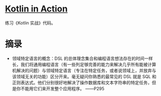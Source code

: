 # [Kotlin in Action](https://book.douban.com/subject/27093660/)

练习《Kotlin 实战》代码。

# 摘录

* 领域特定语言的概念：DSL 的总体理念集合和编程语言想法存在的时间一样长，我们将通用编程语言（有一些列足够完善的能力来解决几乎所有能被计算机解决的问题）与领域特定语言（专注在特定任务，或者说领域上，并放弃与该领域无关的功能）区分开来。毫无疑问你熟悉的最常见的 DSL 就是 SQL 和正则表达式。他们分别很好地解决了操作数据库和文本字符串的特定任务，但是你不能用它们来开发整个应用程序。    ——P295

